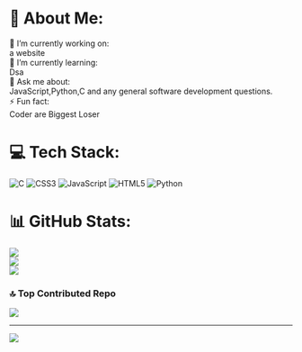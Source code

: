 # 💫 About Me:
🔭 I’m currently working on:<br>a website<br>🌱 I’m currently learning:<br> Dsa <br>💬 Ask me about:<br>JavaScript,Python,C and any general software development questions.<br>⚡ Fun fact:<br>Coder are Biggest Loser


# 💻 Tech Stack:
![C](https://img.shields.io/badge/c-%2300599C.svg?style=plastic&logo=c&logoColor=white) ![CSS3](https://img.shields.io/badge/css3-%231572B6.svg?style=plastic&logo=css3&logoColor=white) ![JavaScript](https://img.shields.io/badge/javascript-%23323330.svg?style=plastic&logo=javascript&logoColor=%23F7DF1E) ![HTML5](https://img.shields.io/badge/html5-%23E34F26.svg?style=plastic&logo=html5&logoColor=white) ![Python](https://img.shields.io/badge/python-3670A0?style=plastic&logo=python&logoColor=ffdd54) 
# 📊 GitHub Stats:
![](https://github-readme-stats.vercel.app/api?username=im-yash21&theme=dark&hide_border=false&include_all_commits=false&count_private=false)<br/>
![](https://github-readme-streak-stats.herokuapp.com/?user=im-yash21&theme=dark&hide_border=false)<br/>
![](https://github-readme-stats.vercel.app/api/top-langs/?username=im-yash21&theme=dark&hide_border=false&include_all_commits=false&count_private=false&layout=compact)

### 🔝 Top Contributed Repo
![](https://github-contributor-stats.vercel.app/api?username=im-yash21&limit=5&theme=dark&combine_all_yearly_contributions=true)

---
[![](https://visitcount.itsvg.in/api?id=im-yash21&icon=2&color=4)](https://visitcount.itsvg.in)
